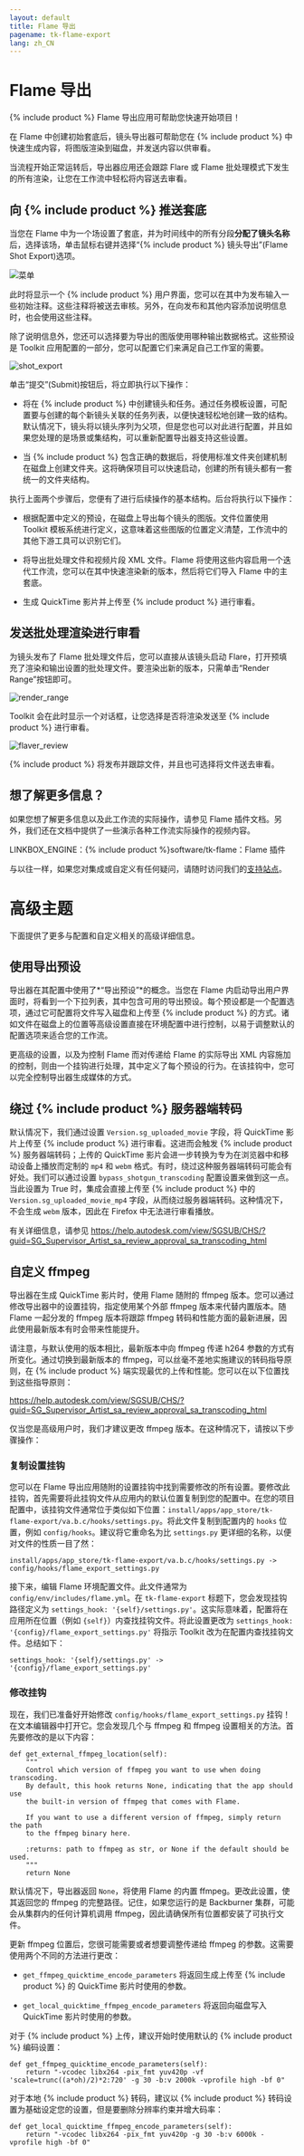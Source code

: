 ```yaml
---
layout: default
title: Flame 导出
pagename: tk-flame-export
lang: zh_CN
---
```


# Flame 导出

{% include product %} Flame 导出应用可帮助您快速开始项目！

在 Flame 中创建初始套底后，镜头导出器可帮助您在 {% include product %} 中快速生成内容，将图版渲染到磁盘，并发送内容以供审看。

当流程开始正常运转后，导出器应用还会跟踪 Flare 或 Flame 批处理模式下发生的所有渲染，让您在工作流中轻松将内容送去审看。

## 向 {% include product %} 推送套底

当您在 Flame 中为一个场设置了套底，并为时间线中的所有分段**分配了镜头名称**后，选择该场，单击鼠标右键并选择“{% include product %} 镜头导出”(Flame Shot Export)选项。

![菜单](../images/apps/flame-export-menu.png)

此时将显示一个 {% include product %} 用户界面，您可以在其中为发布输入一些初始注释。这些注释将被送去审核。另外，在向发布和其他内容添加说明信息时，也会使用这些注释。

除了说明信息外，您还可以选择要为导出的图版使用哪种输出数据格式。这些预设是 Toolkit 应用配置的一部分，您可以配置它们来满足自己工作室的需要。

![shot_export](../images/apps/flame-export-shot_export.png)

单击“提交”(Submit)按钮后，将立即执行以下操作：

- 将在 {% include product %} 中创建镜头和任务。通过任务模板设置，可配置要与创建的每个新镜头关联的任务列表，以便快速轻松地创建一致的结构。默认情况下，镜头将以镜头序列为父项，但是您也可以对此进行配置，并且如果您处理的是场景或集结构，可以重新配置导出器支持这些设置。

- 当 {% include product %} 包含正确的数据后，将使用标准文件夹创建机制在磁盘上创建文件夹。这将确保项目可以快速启动，创建的所有镜头都有一套统一的文件夹结构。

执行上面两个步骤后，您便有了进行后续操作的基本结构。后台将执行以下操作：

- 根据配置中定义的预设，在磁盘上导出每个镜头的图版。文件位置使用 Toolkit 模板系统进行定义，这意味着这些图版的位置定义清楚，工作流中的其他下游工具可以识别它们。

- 将导出批处理文件和视频片段 XML 文件。Flame 将使用这些内容启用一个迭代工作流，您可以在其中快速渲染新的版本，然后将它们导入 Flame 中的主套底。

- 生成 QuickTime 影片并上传至 {% include product %} 进行审看。


## 发送批处理渲染进行审看

为镜头发布了 Flame 批处理文件后，您可以直接从该镜头启动 Flare，打开预填充了渲染和输出设置的批处理文件。要渲染出新的版本，只需单击“Render Range”按钮即可。

![render_range](../images/apps/flame-export-render_range.png)

Toolkit 会在此时显示一个对话框，让您选择是否将渲染发送至 {% include product %} 进行审看。

![flaver_review](../images/apps/flame-export-flare_review.png)

{% include product %} 将发布并跟踪文件，并且也可选择将文件送去审看。

## 想了解更多信息？

如果您想了解更多信息以及此工作流的实际操作，请参见 Flame 插件文档。另外，我们还在文档中提供了一些演示各种工作流实际操作的视频内容。

LINKBOX_ENGINE：{% include product %}software/tk-flame：Flame 插件

与以往一样，如果您对集成或自定义有任何疑问，请随时访问我们的[支持站点](https://knowledge.autodesk.com/zh-hans/contact-support)。

# 高级主题

下面提供了更多与配置和自定义相关的高级详细信息。

## 使用导出预设

导出器在其配置中使用了*“导出预设”*的概念。当您在 Flame 内启动导出用户界面时，将看到一个下拉列表，其中包含可用的导出预设。每个预设都是一个配置选项，通过它可配置将文件写入磁盘和上传至 {% include product %} 的方式。诸如文件在磁盘上的位置等高级设置直接在环境配置中进行控制，以易于调整默认的配置选项来适合您的工作流。

更高级的设置，以及为控制 Flame 而对传递给 Flame 的实际导出 XML 内容施加的控制，则由一个挂钩进行处理，其中定义了每个预设的行为。在该挂钩中，您可以完全控制导出器生成媒体的方式。

## 绕过 {% include product %} 服务器端转码
默认情况下，我们通过设置 `Version.sg_uploaded_movie` 字段，将 QuickTime 影片上传至 {% include product %} 进行审看。这进而会触发 {% include product %} 服务器端转码；上传的 QuickTime 影片会进一步转换为专为在浏览器中和移动设备上播放而定制的 `mp4` 和 `webm` 格式。有时，绕过这种服务器端转码可能会有好处。我们可以通过设置 `bypass_shotgun_transcoding` 配置设置来做到这一点。当此设置为 True 时，集成会直接上传至 {% include product %} 中的 `Version.sg_uploaded_movie_mp4` 字段，从而绕过服务器端转码。这种情况下，不会生成 `webm` 版本，因此在 Firefox 中无法进行审看播放。

有关详细信息，请参见 https://help.autodesk.com/view/SGSUB/CHS/?guid=SG_Supervisor_Artist_sa_review_approval_sa_transcoding_html

## 自定义 ffmpeg

导出器在生成 QuickTime 影片时，使用 Flame 随附的 ffmpeg 版本。您可以通过修改导出器中的设置挂钩，指定使用某个外部 ffmpeg 版本来代替内置版本。随 Flame 一起分发的 ffmpeg 版本将跟踪 ffmpeg 转码和性能方面的最新进展，因此使用最新版本有时会带来性能提升。

请注意，与默认使用的版本相比，最新版本中向 ffmpeg 传递 h264 参数的方式有所变化。通过切换到最新版本的 ffmpeg，可以丝毫不差地实施建议的转码指导原则，在 {% include product %} 端实现最优的上传和性能。您可以在以下位置找到这些指导原则：

https://help.autodesk.com/view/SGSUB/CHS/?guid=SG_Supervisor_Artist_sa_review_approval_sa_transcoding_html

仅当您是高级用户时，我们才建议更改 ffmpeg 版本。在这种情况下，请按以下步骤操作：

### 复制设置挂钩

您可以在 Flame 导出应用随附的设置挂钩中找到需要修改的所有设置。要修改此挂钩，首先需要将此挂钩文件从应用内的默认位置复制到您的配置中。在您的项目配置中，该挂钩文件通常位于类似如下位置：`install/apps/app_store/tk-flame-export/va.b.c/hooks/settings.py`。将此文件复制到配置内的 `hooks` 位置，例如 `config/hooks`。建议将它重命名为比 `settings.py` 更详细的名称，以便对文件的性质一目了然：

```
install/apps/app_store/tk-flame-export/va.b.c/hooks/settings.py -> config/hooks/flame_export_settings.py
```

接下来，编辑 Flame 环境配置文件。此文件通常为 `config/env/includes/flame.yml`。在 `tk-flame-export` 标题下，您会发现挂钩路径定义为 `settings_hook: '{self}/settings.py'`。这实际意味着，配置将在应用所在位置（例如 `{self}`）内查找挂钩文件。将此设置更改为 `settings_hook: '{config}/flame_export_settings.py'` 将指示 Toolkit 改为在配置内查找挂钩文件。总结如下：

```
settings_hook: '{self}/settings.py' -> '{config}/flame_export_settings.py'
```

### 修改挂钩

现在，我们已准备好开始修改 `config/hooks/flame_export_settings.py` 挂钩！在文本编辑器中打开它。您会发现几个与 ffmpeg 和 ffmpeg 设置相关的方法。首先要修改的是以下内容：

```
def get_external_ffmpeg_location(self):
    """
    Control which version of ffmpeg you want to use when doing transcoding.
    By default, this hook returns None, indicating that the app should use
    the built-in version of ffmpeg that comes with Flame.

    If you want to use a different version of ffmpeg, simply return the path
    to the ffmpeg binary here.

    :returns: path to ffmpeg as str, or None if the default should be used.
    """
    return None
```

默认情况下，导出器返回 `None`，将使用 Flame 的内置 ffmpeg。更改此设置，使其返回您的 ffmpeg 的完整路径。记住，如果您运行的是 Backburner 集群，可能会从集群内的任何计算机调用 ffmpeg，因此请确保所有位置都安装了可执行文件。

更新 ffmpeg 位置后，您很可能需要或者想要调整传递给 ffmpeg 的参数。这需要使用两个不同的方法进行更改：

- `get_ffmpeg_quicktime_encode_parameters` 将返回生成上传至 {% include product %} 的 QuickTime 影片时使用的参数。

- `get_local_quicktime_ffmpeg_encode_parameters` 将返回向磁盘写入 QuickTime 影片时使用的参数。

对于 {% include product %} 上传，建议开始时使用默认的 {% include product %} 编码设置：

```
def get_ffmpeg_quicktime_encode_parameters(self):
    return "-vcodec libx264 -pix_fmt yuv420p -vf 'scale=trunc((a*oh)/2)*2:720' -g 30 -b:v 2000k -vprofile high -bf 0"
```

对于本地 {% include product %} 转码，建议以 {% include product %} 转码设置为基础设定您的设置，但是要删除分辨率约束并增大码率：

```
def get_local_quicktime_ffmpeg_encode_parameters(self):
    return "-vcodec libx264 -pix_fmt yuv420p -g 30 -b:v 6000k -vprofile high -bf 0"
```


